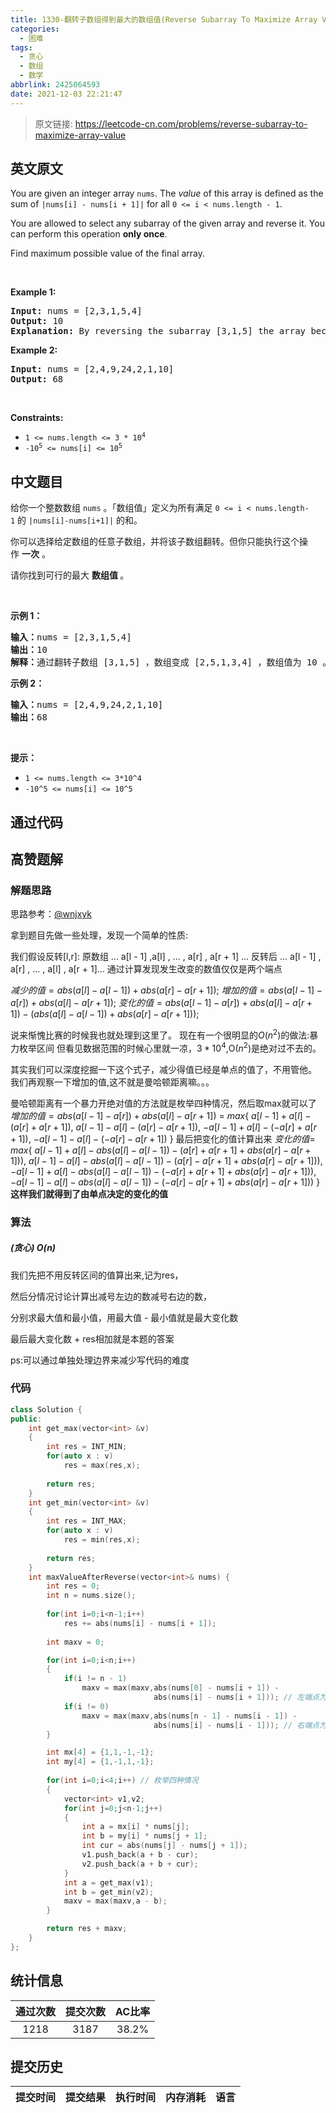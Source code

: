 ```yaml
---
title: 1330-翻转子数组得到最大的数组值(Reverse Subarray To Maximize Array Value)
categories:
  - 困难
tags:
  - 贪心
  - 数组
  - 数学
abbrlink: 2425064593
date: 2021-12-03 22:21:47
---
```


> 原文链接: https://leetcode-cn.com/problems/reverse-subarray-to-maximize-array-value


## 英文原文
<div><p>You are given an integer array <code>nums</code>. The <em>value</em> of this array is defined as the sum of <code>|nums[i] - nums[i + 1]|</code> for all <code>0 &lt;= i &lt; nums.length - 1</code>.</p>

<p>You are allowed to select any subarray of the given array and reverse it. You can perform this operation <strong>only once</strong>.</p>

<p>Find maximum possible value of the final array.</p>

<p>&nbsp;</p>
<p><strong>Example 1:</strong></p>

<pre>
<strong>Input:</strong> nums = [2,3,1,5,4]
<strong>Output:</strong> 10
<b>Explanation: </b>By reversing the subarray [3,1,5] the array becomes [2,5,1,3,4] whose value is 10.
</pre>

<p><strong>Example 2:</strong></p>

<pre>
<strong>Input:</strong> nums = [2,4,9,24,2,1,10]
<strong>Output:</strong> 68
</pre>

<p>&nbsp;</p>
<p><strong>Constraints:</strong></p>

<ul>
	<li><code>1 &lt;= nums.length &lt;= 3 * 10<sup>4</sup></code></li>
	<li><code>-10<sup>5</sup> &lt;= nums[i] &lt;= 10<sup>5</sup></code></li>
</ul>
</div>

## 中文题目
<div><p>给你一个整数数组&nbsp;<code>nums</code> 。「数组值」定义为所有满足&nbsp;<code>0 &lt;= i &lt; nums.length-1</code>&nbsp;的&nbsp;<code>|nums[i]-nums[i+1]|</code>&nbsp;的和。</p>

<p>你可以选择给定数组的任意子数组，并将该子数组翻转。但你只能执行这个操作&nbsp;<strong>一次</strong> 。</p>

<p>请你找到可行的最大 <strong>数组值&nbsp;</strong>。</p>

<p>&nbsp;</p>

<p><strong>示例 1：</strong></p>

<pre><strong>输入：</strong>nums = [2,3,1,5,4]
<strong>输出：</strong>10
<strong>解释：</strong>通过翻转子数组 [3,1,5] ，数组变成 [2,5,1,3,4] ，数组值为 10 。
</pre>

<p><strong>示例 2：</strong></p>

<pre><strong>输入：</strong>nums = [2,4,9,24,2,1,10]
<strong>输出：</strong>68
</pre>

<p>&nbsp;</p>

<p><strong>提示：</strong></p>

<ul>
	<li><code>1 &lt;= nums.length &lt;= 3*10^4</code></li>
	<li><code>-10^5 &lt;= nums[i] &lt;= 10^5</code></li>
</ul>
</div>

## 通过代码
<RecoDemo>
</RecoDemo>


## 高赞题解
### 解题思路

思路参考：[@wnjxyk](https://leetcode-cn.com/u/wnjxyk/)

拿到题目先做一些处理，发现一个简单的性质:

我们假设反转[l,r]:
原数组 ... a[l - 1] ,a[l] , ... , a[r] , a[r + 1] ...
反转后 ... a[l - 1] , a[r] , ... , a[l] , a[r + 1]...
通过计算发现发生改变的数值仅仅是两个端点

$减少的值 =  abs(a[l] - a[l - 1]) + abs(a[r] - a[r + 1]);$
$增加的值 =  abs(a[l - 1] - a[r]) + abs(a[l] - a[r + 1]);$
$变化的值 =  abs(a[l - 1] - a[r]) + abs(a[l] - a[r + 1]) - (abs(a[l] - a[l - 1]) + abs(a[r] - a[r + 1]));$

说来惭愧比赛的时候我也就处理到这里了。
现在有一个很明显的$O(n^2)$的做法:暴力枚举区间
但看见数据范围的时候心里就一凉，$3 * 10^4$,O($n ^ 2$)是绝对过不去的。

其实我们可以深度挖掘一下这个式子，减少得值已经是单点的值了，不用管他。
我们再观察一下增加的值,这不就是曼哈顿距离嘛。。。

曼哈顿距离有一个暴力开绝对值的方法就是枚举四种情况，然后取max就可以了
$增加的值 =  abs(a[l - 1] - a[r]) + abs(a[l] - a[r + 1])$ = 
$max\{$
$a[l - 1] + a[l] - (a[r] + a[r+1]) ,$
$a[l - 1] - a[l] - (a[r] - a[r + 1]),$
$-a[l - 1] + a[l] - (-a[r] + a[r + 1]),$
$-a[l - 1] - a[l] - (-a[r] - a[r + 1])$
$\}$
最后把变化的值计算出来
$变化的值 =$
$max\{$
$a[l - 1] + a[l] - abs(a[l] - a[l - 1]) - (a[r] + a[r + 1] + abs(a[r] - a[r + 1])),$
$a[l - 1] - a[l] - abs(a[l] - a[l - 1]) - (a[r] - a[r + 1] + abs(a[r] - a[r + 1])),$
$-a[l - 1] + a[l] - abs(a[l] - a[l - 1]) - (-a[r] + a[r + 1] + abs(a[r] - a[r + 1])),$
$-a[l - 1] - a[l] - abs(a[l] - a[l - 1]) - (-a[r] - a[r + 1] + abs(a[r] - a[r + 1]))$
$\}$
**这样我们就得到了由单点决定的变化的值**

### 算法
##### (贪心) O(n)

我们先把不用反转区间的值算出来,记为res，

然后分情况讨论计算出减号左边的数减号右边的数，

分别求最大值和最小值，用最大值 - 最小值就是最大变化数

最后最大变化数 + res相加就是本题的答案

ps:可以通过单独处理边界来减少写代码的难度

### 代码

```cpp
class Solution {
public:
    int get_max(vector<int> &v)
    {
        int res = INT_MIN;
        for(auto x : v)
            res = max(res,x);
        
        return res;
    }
    int get_min(vector<int> &v)
    {
        int res = INT_MAX;
        for(auto x : v)
            res = min(res,x);
        
        return res;
    }
    int maxValueAfterReverse(vector<int>& nums) {
        int res = 0;
        int n = nums.size();
        
        for(int i=0;i<n-1;i++)
            res += abs(nums[i] - nums[i + 1]);
        
        int maxv = 0;

        for(int i=0;i<n;i++)
        {
            if(i != n - 1)
                maxv = max(maxv,abs(nums[0] - nums[i + 1]) - 
                                abs(nums[i] - nums[i + 1])); // 左端点为0右端点为i
            if(i != 0)
                maxv = max(maxv,abs(nums[n - 1] - nums[i - 1]) -
                                abs(nums[i] - nums[i - 1])); // 右端点为n-1,左端点为i
        }

        int mx[4] = {1,1,-1,-1};
        int my[4] = {1,-1,1,-1};
        
        for(int i=0;i<4;i++) // 枚举四种情况
        {
            vector<int> v1,v2;
            for(int j=0;j<n-1;j++)
            {
                int a = mx[i] * nums[j];
                int b = my[i] * nums[j + 1];
                int cur = abs(nums[j] - nums[j + 1]);
                v1.push_back(a + b - cur);
                v2.push_back(a + b + cur);
            }
            int a = get_max(v1);
            int b = get_min(v2);
            maxv = max(maxv,a - b);
        }

        return res + maxv;
    }
};
```

## 统计信息
| 通过次数 | 提交次数 | AC比率 |
| :------: | :------: | :------: |
|    1218    |    3187    |   38.2%   |

## 提交历史
| 提交时间 | 提交结果 | 执行时间 |  内存消耗  | 语言 |
| :------: | :------: | :------: | :--------: | :--------: |
